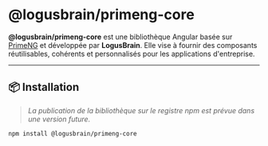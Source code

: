 # @logusbrain/primeng-core

**@logusbrain/primeng-core** est une bibliothèque Angular basée sur [PrimeNG](https://www.primefaces.org/primeng/) et développée par **LogusBrain**. Elle vise à fournir des composants réutilisables, cohérents et personnalisés pour les applications d'entreprise.

---

## 📦 Installation

> *La publication de la bibliothèque sur le registre npm est prévue dans une version future.*

```bash
npm install @logusbrain/primeng-core

